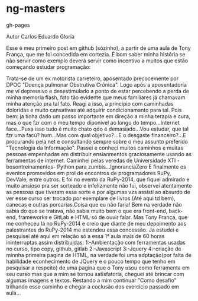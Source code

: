 # ng-masters
gh-pages

Autor Carlos Eduardo Gloria

Esse é meu primeiro post em github (sózinho), a partir de uma aula de Tony França, que me foi concedida em cortezia.
É bom saber minha história se não servir como exemplo deverá servir como incentivo a muitos que estão 
começando estudar programação:

Trata-se de um ex motorista carreteiro, aposentado precocemente por DPOC "Doença pulmonar Obstrutiva Crônica".
Logo após a aposentadoria me ví depressivo e desestimulado a ponto de estar percebendo a perda de minha memoria
flash, fato tão evidente que meus familiares já chamavam minha atenção pra tal fato.
Reagi a isso, a principio com caminhadas doloridas e muito cansativas até adquirir condicionamanto para tal.
Pois bem: ja tinha dado um passo importante em direção a minha terapia e cura, mas o que fzr com o meu tempo 
diponivel ao longo do tempo...Internet face...Puxa isso tudo é muito chato qdo é demasiado...Vou estudar, que 
tal fzr uma facú? hum...Mas com qual objetivo?...E o desgaste financeiro?...E procurando pela net e consultando 
sempre sobre o meu assunto preferido "Tecnologia da Informação". Passei e conheci muitos caminhos e muitas pessoas 
empenhadas em distribuir ensianmentos graciosamente usando as ferramentas de internet.
Caminhei pelas veredas de Universidade XTI - bosontreinamentos- Python para zumbis...IgnoranciaZero E finalmente os 
eventos promovidos em prol de encontros de programadores RuPy, DevVale, entre outros.
E foi no evento da RuPy-2014, que fiquei admirado e muito ansioso pra ser sorteado e infelizmente não fui, observei 
atentamente as pessoas que tiveram essa sorte e por algumas vzs assistí ao absurdo de ver esse curso ser trocado por 
exemplare de livros (Até aqui td bem), canecas e outras porcarias.Coisa que eu não faria!
Bem na verdade não sabia do que se tratava, não sabia muito bem o que era front-end, back-end, frameworks e GitLab e 
HTML só de ouvir falar.
Mas Tony França, que me  conheceu lá no RuPy-2014 e creio que diante de meu depoimento aos palestrantes do RuPy-2014
me estendeu essa concessão.
Ja estudei e pesquisei até aqui em relação só a essa 1ª aula mais de 60 horas ininterruptas assim distribuidas:
1:-Ambientação com ferramentas usadas no curso, tipo copy, github, gitlab
2:-Javascript
3:-Jquery
4:-criação de minnha primeira pagina de HTML, na verdade foi uma adptação(por falta de habilidade econhecimento de JQuery
e o pouco tempo que tenho em pesquisar a respeito) de uma pagina que o Tony usou como ferramenta em seu curso mas que a
mim se tornou satisfatoria, cheguei até brincar com algumas imagens e textos.
Restando a mim continuar "Como desafio" trilhando esse caminho e chegar a coclusão dos exercicio passado em aula...


